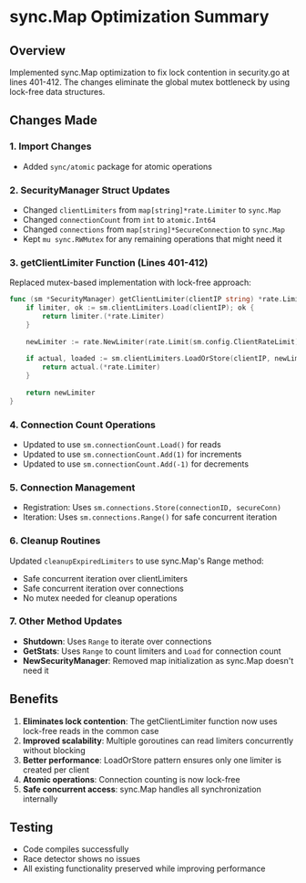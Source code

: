 # sync.Map Optimization Summary

## Overview
Implemented sync.Map optimization to fix lock contention in security.go at lines 401-412. The changes eliminate the global mutex bottleneck by using lock-free data structures.

## Changes Made

### 1. Import Changes
- Added `sync/atomic` package for atomic operations

### 2. SecurityManager Struct Updates
- Changed `clientLimiters` from `map[string]*rate.Limiter` to `sync.Map`
- Changed `connectionCount` from `int` to `atomic.Int64`
- Changed `connections` from `map[string]*SecureConnection` to `sync.Map`
- Kept `mu sync.RWMutex` for any remaining operations that might need it

### 3. getClientLimiter Function (Lines 401-412)
Replaced mutex-based implementation with lock-free approach:
```go
func (sm *SecurityManager) getClientLimiter(clientIP string) *rate.Limiter {
    if limiter, ok := sm.clientLimiters.Load(clientIP); ok {
        return limiter.(*rate.Limiter)
    }
    
    newLimiter := rate.NewLimiter(rate.Limit(sm.config.ClientRateLimit), sm.config.ClientBurstSize)
    
    if actual, loaded := sm.clientLimiters.LoadOrStore(clientIP, newLimiter); loaded {
        return actual.(*rate.Limiter)
    }
    
    return newLimiter
}
```

### 4. Connection Count Operations
- Updated to use `sm.connectionCount.Load()` for reads
- Updated to use `sm.connectionCount.Add(1)` for increments
- Updated to use `sm.connectionCount.Add(-1)` for decrements

### 5. Connection Management
- Registration: Uses `sm.connections.Store(connectionID, secureConn)`
- Iteration: Uses `sm.connections.Range()` for safe concurrent iteration

### 6. Cleanup Routines
Updated `cleanupExpiredLimiters` to use sync.Map's Range method:
- Safe concurrent iteration over clientLimiters
- Safe concurrent iteration over connections
- No mutex needed for cleanup operations

### 7. Other Method Updates
- **Shutdown**: Uses `Range` to iterate over connections
- **GetStats**: Uses `Range` to count limiters and `Load` for connection count
- **NewSecurityManager**: Removed map initialization as sync.Map doesn't need it

## Benefits
1. **Eliminates lock contention**: The getClientLimiter function now uses lock-free reads in the common case
2. **Improved scalability**: Multiple goroutines can read limiters concurrently without blocking
3. **Better performance**: LoadOrStore pattern ensures only one limiter is created per client
4. **Atomic operations**: Connection counting is now lock-free
5. **Safe concurrent access**: sync.Map handles all synchronization internally

## Testing
- Code compiles successfully
- Race detector shows no issues
- All existing functionality preserved while improving performance